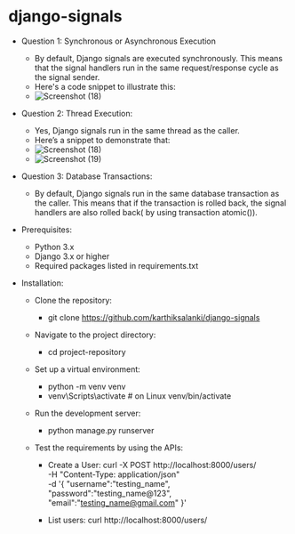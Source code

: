 # django-signals

*   Question 1: Synchronous or Asynchronous Execution

    *   By default, Django signals are executed synchronously. This means that the signal handlers run in the same request/response cycle as the signal sender. 
    *   Here's a code snippet to illustrate this:
    *   ![Screenshot (18)](https://github.com/user-attachments/assets/4fcb023c-481b-4960-b3dc-33f513afef17)

*   Question 2: Thread Execution:
    *   Yes, Django signals run in the same thread as the caller.
    *   Here’s a snippet to demonstrate that:
    *   ![Screenshot (18)](https://github.com/user-attachments/assets/4fcb023c-481b-4960-b3dc-33f513afef17)
    *   ![Screenshot (19)](https://github.com/user-attachments/assets/e6b8ad89-7e12-45d7-be4c-032c9c15deb1)

*   Question 3: Database Transactions:
    *   By default, Django signals run in the same database transaction as the caller. This means that if the transaction is rolled back, the signal handlers are also rolled back( by using transaction atomic()).



*   Prerequisites:

    *   Python 3.x
    *   Django 3.x or higher
    *   Required packages listed in requirements.txt

*   Installation:

    *   Clone the repository:
        *    git clone https://github.com/karthiksalanki/django-signals

    *   Navigate to the project directory:
        *    cd project-repository

    *   Set up a virtual environment:
        *    python -m venv venv
        *    venv\Scripts\activate   # on Linux venv/bin/activate

    *   Run the development server:
        *    python manage.py runserver


    *   Test the requirements by using the APIs:
        *   Create a User:
            curl -X POST http://localhost:8000/users/ \
            -H "Content-Type: application/json" \
            -d '{
                "username":"testing_name",
                "password":"testing_name@123",
                "email":"testing_name@gmail.com"
            }'


        *   List users:
                curl http://localhost:8000/users/

